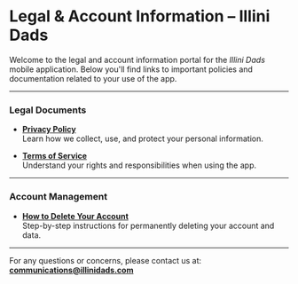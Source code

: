 # Legal & Account Information – Illini Dads

Welcome to the legal and account information portal for the *Illini Dads* mobile application. Below you'll find links to important policies and documentation related to your use of the app.

---

### Legal Documents

- **[Privacy Policy](https://vsmart-06.github.io/ida-app/privacy_policy)**  
  Learn how we collect, use, and protect your personal information.

- **[Terms of Service](https://vsmart-06.github.io/ida-app/terms_of_service)**  
  Understand your rights and responsibilities when using the app.

---

### Account Management

- **[How to Delete Your Account](https://vsmart-06.github.io/ida-app/account_deletion)**  
  Step-by-step instructions for permanently deleting your account and data.

---

For any questions or concerns, please contact us at:  
**communications@illinidads.com**
